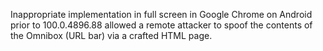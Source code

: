 Inappropriate implementation in full screen in Google Chrome on Android prior to 100.0.4896.88 allowed a remote attacker to spoof the contents of the Omnibox (URL bar) via a crafted HTML page.